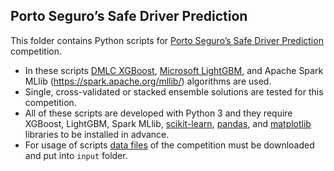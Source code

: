 ## Porto Seguro’s Safe Driver Prediction

This folder contains Python scripts for [Porto Seguro’s Safe Driver Prediction](https://www.kaggle.com/c/porto-seguro-safe-driver-prediction/) competition.

- In these scripts [DMLC XGBoost](https://github.com/dmlc/xgboost), [Microsoft LightGBM](https://github.com/Microsoft/LightGBM), and Apache Spark MLlib (https://spark.apache.org/mllib/) algorithms are used.
- Single, cross-validated or stacked ensemble solutions are tested for this competition.
- All of these scripts are developed with Python 3 and they require XGBoost, LightGBM, Spark MLlib, [scikit-learn](http://scikit-learn.org), [pandas](https://pandas.pydata.org/), and [matplotlib](https://matplotlib.org/) libraries to be installed in advance.
- For usage of scripts [data files](https://www.kaggle.com/c/porto-seguro-safe-driver-prediction/data) of the competition must be downloaded and put into `input` folder.
